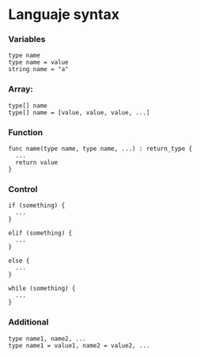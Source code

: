 # Languaje syntax

### Variables
```
type name
type name = value
string name = "a"
```

### Array:
```
type[] name 
type[] name = [value, value, value, ...]
```

### Function
```
func name(type name, type name, ...) : return_type {
  ...
  return value
}
```

### Control
```
if (something) {
  ...
}
```

```
elif (something) {
  ...
}
```

```
else {
  ...
}
```

```
while (something) {
  ...
}
```

### Additional
```
type name1, name2, ...
type name1 = value1, name2 = value2, ...
```
